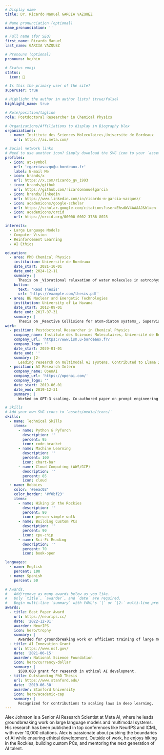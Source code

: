 ```yaml
---
# Display name
title: Dr. Ricardo Manuel GARCIA VAZQUEZ

# Name pronunciation (optional)
name_pronunciation: ''

# Full name (for SEO)
first_name: Ricardo Manuel
last_name: GARCIA VAZQUEZ

# Pronouns (optional)
pronouns: he/him

# Status emoji
status:
  icon: 🚀

# Is this the primary user of the site?
superuser: true

# Highlight the author in author lists? (true/false)
highlight_name: true

# Role/position/tagline
role: Postdoctoral Researcher in Chemical Physics

# Organizations/Affiliations to display in Biography blox
organizations:
  - name: Institute des Sciences Moleculaires,Universite de Bordeaux
    url: https://ai.meta.com/

# Social network links
# Need to use another icon? Simply download the SVG icon to your `assets/media/icons/` folder.
profiles:
  - icon: at-symbol
    url: 'rgarciavazqu@u-bordeaux.fr'
    label: E-mail Me
  - icon: brands/x
    url: https://x.com/ricardo_gv_1993
  - icon: brands/github
    url: https://github.com/ricardomanuelgarcia
  - icon: brands/linkedin
    url: https://www.linkedin.com/in/ricardo-m-garcia-vazquez/
  - icon: academicons/google-scholar
    url: https://scholar.google.com/citations?user=EhsdWV4AAAAJ&hl=en
  - icon: academicons/orcid
    url: https://orcid.org/00000-0002-3786-8028

interests:
  - Large Language Models
  - Computer Vision
  - Reinforcement Learning
  - AI Ethics

education:
  - area: PhD Chemical Physics
    institution: Universite de Bordeaux
    date_start: 2021-10-01
    date_end: 2024-12-11
    summary: |
      Thesis on _Vibrational relaxation of water molecules in astrophysical environments_. Supervised by Dr. Stoecklin T. Published 5 papers in NeurIPS and ICML, with 2 best paper awards.
    button:
      text: 'Read Thesis'
      url: 'https://example.com/thesis.pdf'
  - area: BE Nuclear and Energetic Technologies
    institution: University of La Havana
    date_start: 2012-09-01
    date_end: 2017-07-31
    summary: |
      Thesis on _Reactive Collisions for atom-diatom systems_. Supervised by Prof. Maykel Marquez Mijarez & Dra. Lisandra Barrios Herrera
work:
  - position: Postdoctoral Researcher in Chemical Physics
    company_name: Institute des Sciences Moleculaires, Université de Bordeaux
    company_url: 'https://www.ism.u-bordeaux.fr/'
    company_logo: ''
    date_start: 2020-01-01
    date_end: ''
    summary: |2-
      Leading research on multimodal AI systems. Contributed to Llama 2 and other open-source models. 50+ citations in 3 years.
  - position: AI Research Intern
    company_name: OpenAI
    company_url: 'https://openai.com/'
    company_logo: ''
    date_start: 2019-06-01
    date_end: 2019-12-31
    summary: |
      Worked on GPT-3 scaling. Co-authored paper on prompt engineering.

# Skills
# Add your own SVG icons to `assets/media/icons/`
skills:
  - name: Technical Skills
    items:
      - name: Python & PyTorch
        description: ''
        percent: 95
        icon: code-bracket
      - name: Machine Learning
        description: ''
        percent: 100
        icon: chart-bar
      - name: Cloud Computing (AWS/GCP)
        description: ''
        percent: 85
        icon: cloud
  - name: Hobbies
    color: '#eeac02'
    color_border: '#f0bf23'
    items:
      - name: Hiking in the Rockies
        description: ''
        percent: 80
        icon: person-simple-walk
      - name: Building Custom PCs
        description: ''
        percent: 90
        icon: cpu-chip
      - name: Sci-Fi Reading
        description: ''
        percent: 70
        icon: book-open

languages:
  - name: English
    percent: 100
  - name: Spanish
    percent: 50

# Awards.
#   Add/remove as many awards below as you like.
#   Only `title`, `awarder`, and `date` are required.
#   Begin multi-line `summary` with YAML's `|` or `|2-` multi-line prefix and indent 2 spaces below.
awards:
  - title: Best Paper Award
    url: https://neurips.cc/
    date: '2022-12-01'
    awarder: NeurIPS
    icon: hero/trophy
    summary: |
      Awarded for groundbreaking work on efficient training of large models.
  - title: AI Innovation Grant
    url: https://www.nsf.gov/
    date: '2021-06-15'
    awarder: National Science Foundation
    icon: hero/currency-dollar
    summary: |
      $500,000 grant for research in ethical AI development.
  - title: Outstanding PhD Thesis
    url: https://www.stanford.edu/
    date: '2019-06-30'
    awarder: Stanford University
    icon: hero/academic-cap
    summary: |
      Recognized for contributions to scaling laws in deep learning.
---
```


Alex Johnson is a Senior AI Research Scientist at Meta AI, where he leads groundbreaking work on large language models and multimodal systems. His research has been published in top conferences like NeurIPS and ICML, with over 10,000 citations. Alex is passionate about pushing the boundaries of AI while ensuring ethical development. Outside of work, he enjoys hiking in the Rockies, building custom PCs, and mentoring the next generation of AI talent.
